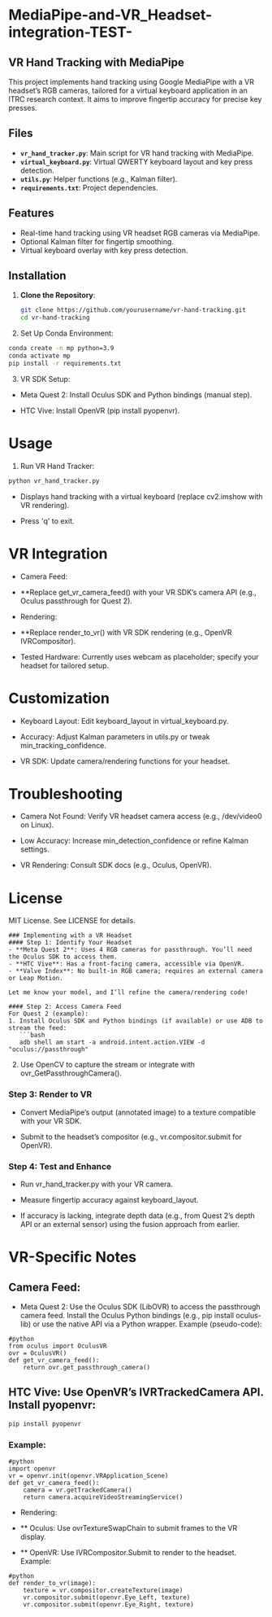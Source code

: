 # MediaPipe-and-VR_Headset-integration-TEST-
## VR Hand Tracking with MediaPipe

This project implements hand tracking using Google MediaPipe with a VR headset’s RGB cameras, tailored for a virtual keyboard application in an ITRC research context. It aims to improve fingertip accuracy for precise key presses.

## Files
- **`vr_hand_tracker.py`**: Main script for VR hand tracking with MediaPipe.
- **`virtual_keyboard.py`**: Virtual QWERTY keyboard layout and key press detection.
- **`utils.py`**: Helper functions (e.g., Kalman filter).
- **`requirements.txt`**: Project dependencies.

## Features
- Real-time hand tracking using VR headset RGB cameras via MediaPipe.
- Optional Kalman filter for fingertip smoothing.
- Virtual keyboard overlay with key press detection.

## Installation
1. **Clone the Repository**:
   ```bash
   git clone https://github.com/yourusername/vr-hand-tracking.git
   cd vr-hand-tracking
2. Set Up Conda Environment:
```bash
conda create -n mp python=3.9
conda activate mp
pip install -r requirements.txt
```
3. VR SDK Setup:
- Meta Quest 2: Install Oculus SDK and Python bindings (manual step).

- HTC Vive: Install OpenVR (pip install pyopenvr).

# Usage
1. Run VR Hand Tracker:
```bash
python vr_hand_tracker.py
```
- Displays hand tracking with a virtual keyboard (replace cv2.imshow with VR rendering).

- Press 'q' to exit.

# VR Integration
- Camera Feed:
- **Replace get_vr_camera_feed() with your VR SDK’s camera API (e.g., Oculus passthrough for Quest 2).

- Rendering:
- **Replace render_to_vr() with VR SDK rendering (e.g., OpenVR IVRCompositor).

- Tested Hardware: Currently uses webcam as placeholder; specify your headset for tailored setup.

# Customization
- Keyboard Layout: Edit keyboard_layout in virtual_keyboard.py.

- Accuracy: Adjust Kalman parameters in utils.py or tweak min_tracking_confidence.

- VR SDK: Update camera/rendering functions for your headset.

# Troubleshooting
- Camera Not Found: Verify VR headset camera access (e.g., /dev/video0 on Linux).

- Low Accuracy: Increase min_detection_confidence or refine Kalman settings.

- VR Rendering: Consult SDK docs (e.g., Oculus, OpenVR).

# License
MIT License. See LICENSE for details.

```
### Implementing with a VR Headset
#### Step 1: Identify Your Headset
- **Meta Quest 2**: Uses 4 RGB cameras for passthrough. You’ll need the Oculus SDK to access them.
- **HTC Vive**: Has a front-facing camera, accessible via OpenVR.
- **Valve Index**: No built-in RGB camera; requires an external camera or Leap Motion.

Let me know your model, and I’ll refine the camera/rendering code!

#### Step 2: Access Camera Feed
For Quest 2 (example):
1. Install Oculus SDK and Python bindings (if available) or use ADB to stream the feed:
   ```bash
   adb shell am start -a android.intent.action.VIEW -d "oculus://passthrough"
```
2. Use OpenCV to capture the stream or integrate with ovr_GetPassthroughCamera().

### Step 3: Render to VR
- Convert MediaPipe’s output (annotated image) to a texture compatible with your VR SDK.

- Submit to the headset’s compositor (e.g., vr.compositor.submit for OpenVR).

### Step 4: Test and Enhance
- Run vr_hand_tracker.py with your VR camera.
 - Measure fingertip accuracy against keyboard_layout.

- If accuracy is lacking, integrate depth data (e.g., from Quest 2’s depth API or an external sensor) using the fusion approach from earlier.


# VR-Specific Notes
## Camera Feed:
- Meta Quest 2: Use the Oculus SDK (LibOVR) to access the passthrough camera feed. Install the Oculus Python bindings (e.g., pip install oculus-lib) or use the native API via a Python wrapper. Example (pseudo-code):
```
#python
from oculus import OculusVR
ovr = OculusVR()
def get_vr_camera_feed():
    return ovr.get_passthrough_camera()
```
## HTC Vive: Use OpenVR’s IVRTrackedCamera API. Install pyopenvr:
```bash
pip install pyopenvr
```
### Example:
```
#python
import openvr
vr = openvr.init(openvr.VRApplication_Scene)
def get_vr_camera_feed():
    camera = vr.getTrackedCamera()
    return camera.acquireVideoStreamingService()
```
- Rendering:
- ** Oculus: Use ovrTextureSwapChain to submit frames to the VR display.

- ** OpenVR: Use IVRCompositor.Submit to render to the headset. Example:
```
#python
def render_to_vr(image):
    texture = vr.compositor.createTexture(image)
    vr.compositor.submit(openvr.Eye_Left, texture)
    vr.compositor.submit(openvr.Eye_Right, texture)
```

